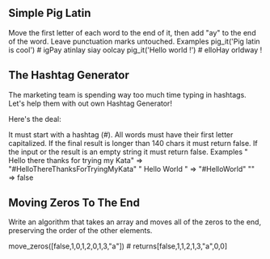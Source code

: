 ## Simple Pig Latin
Move the first letter of each word to the end of it, then add "ay" to the end of the word. Leave punctuation marks untouched.
Examples
pig_it('Pig latin is cool') # igPay atinlay siay oolcay
pig_it('Hello world !')     # elloHay orldway !

## The Hashtag Generator
The marketing team is spending way too much time typing in hashtags.
Let's help them with out own Hashtag Generator!

Here's the deal:

It must start with a hashtag (#).
All words must have their first letter capitalized.
If the final result is longer than 140 chars it must return false.
If the input or the result is an empty string it must return false.
Examples
" Hello there thanks for trying my Kata"  =>  "#HelloThereThanksForTryingMyKata"
"    Hello     World   "                  =>  "#HelloWorld"
""                                        =>  false

## Moving Zeros To The End
Write an algorithm that takes an array and moves all of the zeros to the end, preserving the order of the other elements.

move_zeros([false,1,0,1,2,0,1,3,"a"]) # returns[false,1,1,2,1,3,"a",0,0]


